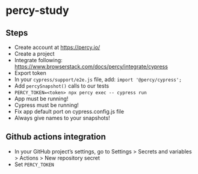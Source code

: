 # percy-study

## Steps

* Create account at https://percy.io/
* Create a project
* Integrate following: https://www.browserstack.com/docs/percy/integrate/cypress
* Export token
* In your `cypress/support/e2e.js` file, add: `import '@percy/cypress';`
* Add `percySnapshot()` calls to our tests
* `PERCY_TOKEN=<token> npx percy exec -- cypress run`
* App must be running!
* Cypress must be running!
* Fix app default port on cypress.config.js file
* Always give names to your snapshots!

## Github actions integration

- In your GitHub project’s settings, go to Settings > Secrets and variables > Actions > New repository secret
- Set `PERCY_TOKEN`